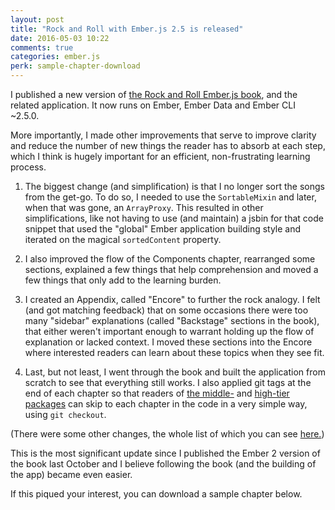 ```yaml
---
layout: post
title: "Rock and Roll with Ember.js 2.5 is released"
date: 2016-05-03 10:22
comments: true
categories: ember.js
perk: sample-chapter-download
---
```


I published a new version of [the Rock and Roll Ember.js book][1], and the
related application. It now runs on Ember, Ember Data and Ember CLI ~2.5.0.

More importantly, I made other improvements that serve to improve clarity and
reduce the number of new things the reader has to absorb at each step, which I
think is hugely important for an efficient, non-frustrating learning process.

1. The biggest change (and simplification) is that I no longer sort the songs
   from the get-go. To do so, I needed to use the `SortableMixin` and later, when
   that was gone, an `ArrayProxy`. This resulted in other simplifications, like
   not having to use (and maintain) a jsbin for that code snippet that used the
   "global" Ember application building style and iterated on the magical
   `sortedContent` property.

2. I also improved the flow of the Components chapter, rearranged some sections,
   explained a few things that help comprehension and moved a few things that
   only add to the learning burden.

3. I created an Appendix, called "Encore" to further the rock analogy. I felt
   (and got matching feedback) that on some occasions there were too many
   "sidebar" explanations (called "Backstage" sections in the book), that either
   weren't important enough to warrant holding up the flow of explanation or
   lacked context. I moved these sections into the Encore where interested
   readers can learn about these topics when they see fit.

4. Last, but not least, I went through the book and built the application from
   scratch to see that everything still works. I also applied git tags at the
   end of each chapter so that readers of [the middle-][2] and [high-tier packages][3]
   can skip to each chapter in the code in a very simple way, using `git checkout`.

(There were some other changes, the whole list of which you can see [here.][4])

This is the most significant update since I published the Ember 2 version of the
book last October and I believe following the book (and the building of the app)
became even easier.

If this piqued your interest, you can download a sample chapter below.

[1]: http://rockandrollwithemberjs.com
[2]: http://rockandrollwithemberjs.com/#light-my-fire
[3]: http://rockandrollwithemberjs.com/#stairway-to-heaven
[4]: https://github.com/balinterdi/rarwe-issues/issues?q=is%3Aissue+milestone%3A2.5
